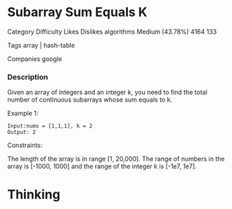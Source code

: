 # Subarray Sum Equals K  
Category	Difficulty	Likes	Dislikes
algorithms	Medium (43.78%)	4164	133

Tags
array | hash-table

Companies
google

### Description  

Given an array of integers and an integer k, you need to find the total number of continuous subarrays whose sum equals to k.

Example 1:
```
Input:nums = [1,1,1], k = 2
Output: 2
```

Constraints:

The length of the array is in range [1, 20,000].
The range of numbers in the array is [-1000, 1000] and the range of the integer k is [-1e7, 1e7].


# Thinking  

